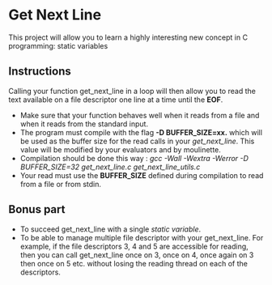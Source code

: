 # Get Next Line
This project will allow you to learn a highly interesting new concept in C programming: static variables

## Instructions
Calling your function get_next_line in a loop will then allow you to read the text
available on a file descriptor one line at a time until the **EOF**.

- Make sure that your function behaves well when it reads from a file and when it
reads from the standard input.
- The program must compile with the flag **-D BUFFER_SIZE=xx.** which will be used
as the buffer size for the read calls in your *get_next_line*. This value will be
modified by your evaluators and by moulinette.
- Compilation should be done this way : *gcc -Wall -Wextra -Werror -D BUFFER_SIZE=32
get_next_line.c get_next_line_utils.c*
- Your read must use the **BUFFER_SIZE** defined during compilation to read from
a file or from stdin.

## Bonus part
- To succeed get_next_line with a single *static variable*.
- To be able to manage multiple file descriptor with your get_next_line. For example, if the file descriptors 3, 4 and 5 are accessible for reading, then you can call get_next_line once on 3, once on 4, once again on 3 then once on 5 etc. without losing the reading thread on each of the descriptors.
